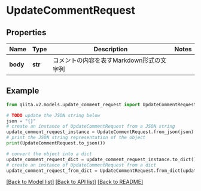 # UpdateCommentRequest


## Properties

Name | Type | Description | Notes
------------ | ------------- | ------------- | -------------
**body** | **str** | コメントの内容を表すMarkdown形式の文字列 | 

## Example

```python
from qiita.v2.models.update_comment_request import UpdateCommentRequest

# TODO update the JSON string below
json = "{}"
# create an instance of UpdateCommentRequest from a JSON string
update_comment_request_instance = UpdateCommentRequest.from_json(json)
# print the JSON string representation of the object
print(UpdateCommentRequest.to_json())

# convert the object into a dict
update_comment_request_dict = update_comment_request_instance.to_dict()
# create an instance of UpdateCommentRequest from a dict
update_comment_request_from_dict = UpdateCommentRequest.from_dict(update_comment_request_dict)
```
[[Back to Model list]](../README.md#documentation-for-models) [[Back to API list]](../README.md#documentation-for-api-endpoints) [[Back to README]](../README.md)


